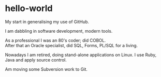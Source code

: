 # hello-world

My start in generalising my use of GitHub.

I am dabbling in software development, modern tools.  

As a professional I was an 80's coder; did COBOL.  
After that an Oracle specialist,
did SQL, Forms, PL/SQL for a living.  

Nowadays I am retired, doing stand-alone applications on Linux. 
I use Ruby, Java and apply source control.  

Am moving some Subversion work to Git.  

